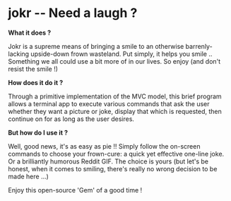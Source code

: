 jokr -- Need a laugh ? 
====

<b>What it does ?</b> 

Jokr is a supreme means of bringing a smile to an otherwise barrenly-lacking upside-down frown wasteland. Put simply, it helps you smile .. Something we all could use a bit more of in our lives. So enjoy (and don't resist the smile !)

<b>How does it do it ?</b>

Through a primitive implementation of the MVC model, this brief program allows a terminal app to execute various commands that ask the user whether they want a picture or joke, display that which is requested, then continue on for as long as the user desires.

<b>But how do I use it ?</b> 

Well, good news, it's as easy as pie !! Simply follow the on-screen commands to choose your frown-cure: a quick yet effective one-line joke. Or a brilliantly humorous Reddit GIF. The choice is yours (but let's be honest, when it comes to smiling, there's really no wrong decision to be made here ...)

Enjoy this open-source 'Gem' of a good time ! 
